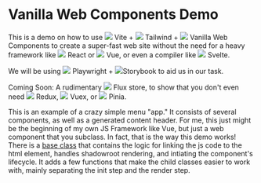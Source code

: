 # Vanilla Web Components Demo

This is a demo on how to use <img src="https://api.iconify.design/logos:vitejs.svg"/> Vite + <img src="https://api.iconify.design/logos:tailwindcss-icon.svg"/> Tailwind + <img src="https://api.iconify.design/logos:javascript.svg"/> Vanilla Web Components to create a super-fast web site without the need for a heavy framework like <img src="https://api.iconify.design/logos:react.svg"/> React or <img src="https://api.iconify.design/logos:vue.svg"/> Vue, or even a compiler like <img src="https://api.iconify.design/logos:svelte-icon.svg"/> Svelte.

We will be using <img src="https://api.iconify.design/logos:playwright.svg"/> Playwright + <img src="https://api.iconify.design/logos:storybook-icon.svg"/>Storybook to aid us in our task.

Coming Soon: A rudimentary <img src="https://api.iconify.design/logos:flux.svg"/> Flux store, to show that you don't even need <img src="https://api.iconify.design/logos:redux.svg"/> Redux, <img src="https://api.iconify.design/logos:vue.svg"/> Vuex, or <img src="https://api.iconify.design/logos:pinia.svg"/> Pinia.

This is an example of a crazy simple menu "app." It consists of several components, as well as a generated content header. For me, this just might be the beginning of my own JS Framework like Vue, but just a web component that you subclass. In fact, that is the way this demo works! There is a [base class](src/components/BaseComponent.ts) that contains the logic for linking the js code to the html element, handles shadowroot rendering, and intiating the component's lifecycle. It adds a few functions that make the child classes easier to work with, mainly separating the init step and the render step. 
